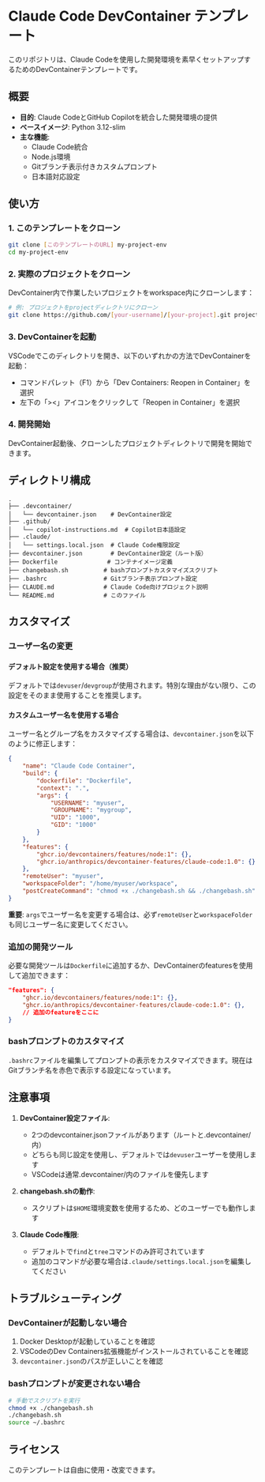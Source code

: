 # Claude Code DevContainer テンプレート

このリポジトリは、Claude Codeを使用した開発環境を素早くセットアップするためのDevContainerテンプレートです。

## 概要

- **目的**: Claude CodeとGitHub Copilotを統合した開発環境の提供
- **ベースイメージ**: Python 3.12-slim
- **主な機能**: 
  - Claude Code統合
  - Node.js環境
  - Gitブランチ表示付きカスタムプロンプト
  - 日本語対応設定

## 使い方

### 1. このテンプレートをクローン

```bash
git clone [このテンプレートのURL] my-project-env
cd my-project-env
```

### 2. 実際のプロジェクトをクローン

DevContainer内で作業したいプロジェクトをworkspace内にクローンします：

```bash
# 例: プロジェクトをprojectディレクトリにクローン
git clone https://github.com/[your-username]/[your-project].git project
```

### 3. DevContainerを起動

VSCodeでこのディレクトリを開き、以下のいずれかの方法でDevContainerを起動：

- コマンドパレット（F1）から「Dev Containers: Reopen in Container」を選択
- 左下の「><」アイコンをクリックして「Reopen in Container」を選択

### 4. 開発開始

DevContainer起動後、クローンしたプロジェクトディレクトリで開発を開始できます。

## ディレクトリ構成

```
.
├── .devcontainer/
│   └── devcontainer.json    # DevContainer設定
├── .github/
│   └── copilot-instructions.md  # Copilot日本語設定
├── .claude/
│   └── settings.local.json  # Claude Code権限設定
├── devcontainer.json        # DevContainer設定（ルート版）
├── Dockerfile              # コンテナイメージ定義
├── changebash.sh          # bashプロンプトカスタマイズスクリプト
├── .bashrc                # Gitブランチ表示プロンプト設定
├── CLAUDE.md              # Claude Code向けプロジェクト説明
└── README.md              # このファイル
```

## カスタマイズ

### ユーザー名の変更

#### デフォルト設定を使用する場合（推奨）

デフォルトでは`devuser`/`devgroup`が使用されます。特別な理由がない限り、この設定をそのまま使用することを推奨します。

#### カスタムユーザー名を使用する場合

ユーザー名とグループ名をカスタマイズする場合は、`devcontainer.json`を以下のように修正します：

```json
{
    "name": "Claude Code Container",
    "build": {
        "dockerfile": "Dockerfile",
        "context": ".",
        "args": {
            "USERNAME": "myuser",
            "GROUPNAME": "mygroup",
            "UID": "1000",
            "GID": "1000"
        }
    },
    "features": {
        "ghcr.io/devcontainers/features/node:1": {},
        "ghcr.io/anthropics/devcontainer-features/claude-code:1.0": {}
    },
    "remoteUser": "myuser",
    "workspaceFolder": "/home/myuser/workspace",
    "postCreateCommand": "chmod +x ./changebash.sh && ./changebash.sh"
}
```

**重要**: `args`でユーザー名を変更する場合は、必ず`remoteUser`と`workspaceFolder`も同じユーザー名に変更してください。

### 追加の開発ツール

必要な開発ツールは`Dockerfile`に追加するか、DevContainerのfeaturesを使用して追加できます：

```json
"features": {
    "ghcr.io/devcontainers/features/node:1": {},
    "ghcr.io/anthropics/devcontainer-features/claude-code:1.0": {},
    // 追加のfeatureをここに
}
```

### bashプロンプトのカスタマイズ

`.bashrc`ファイルを編集してプロンプトの表示をカスタマイズできます。現在はGitブランチ名を赤色で表示する設定になっています。

## 注意事項

1. **DevContainer設定ファイル**: 
   - 2つのdevcontainer.jsonファイルがあります（ルートと.devcontainer/内）
   - どちらも同じ設定を使用し、デフォルトでは`devuser`ユーザーを使用します
   - VSCodeは通常.devcontainer/内のファイルを優先します

2. **changebash.shの動作**:
   - スクリプトは`$HOME`環境変数を使用するため、どのユーザーでも動作します

3. **Claude Code権限**:
   - デフォルトで`find`と`tree`コマンドのみ許可されています
   - 追加のコマンドが必要な場合は`.claude/settings.local.json`を編集してください

## トラブルシューティング

### DevContainerが起動しない場合

1. Docker Desktopが起動していることを確認
2. VSCodeのDev Containers拡張機能がインストールされていることを確認
3. `devcontainer.json`のパスが正しいことを確認

### bashプロンプトが変更されない場合

```bash
# 手動でスクリプトを実行
chmod +x ./changebash.sh
./changebash.sh
source ~/.bashrc
```

## ライセンス

このテンプレートは自由に使用・改変できます。